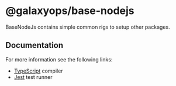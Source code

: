 # @galaxyops/base-nodejs

BaseNodeJs contains simple common rigs to setup other packages.

## Documentation

For more information see the following links:

- [TypeScript](https://rushstack.io/pages/heft_tasks/typescript/) compiler
- [Jest](https://rushstack.io/pages/heft_tasks/jest/) test runner
